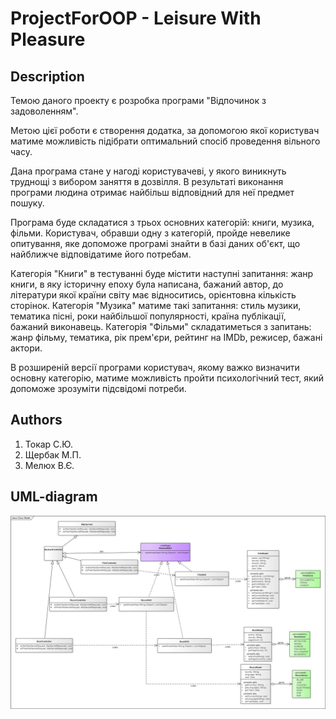 # ProjectForOOP - Leisure With Pleasure
## Description

Темою даного проекту є розробка програми "Відпочинок з задоволенням".

Метою цієї роботи є створення додатка, за допомогою якої користувач матиме можливість підібрати оптимальний спосіб проведення вільного часу.

Дана програма стане у нагоді користувачеві, у якого виникнуть труднощі з вибором заняття в дозвілля. В результаті виконання програми людина отримає найбільш відповідний для неї предмет пошуку.

Програма буде складатися з трьох основних категорій: книги, музика, фільми. Користувач, обравши одну з категорій, пройде невелике опитування, яке допоможе програмі знайти в базі даних об'єкт, що найближче відповідатиме його потребам.

Категорія "Книги" в тестуванні буде містити наступні запитання: жанр книги, в яку історичну епоху була написана, бажаний автор, до літератури якої країни світу має відноситись, орієнтовна кількість сторінок. Категорія "Музика" матиме такі запитання: стиль музики, тематика пісні, роки найбільшої популярності, країна публікації, бажаний виконавець. Категорія "Фільми" складатиметься з запитань: жанр фільму, тематика, рік прем'єри, рейтинг на IMDb, режисер, бажані актори.

В розширеній версії програми користувач, якому важко визначити основну категорію, матиме можливість пройти психологічний тест, який допоможе зрозуміти підсвідомі потреби. 

## Authors

1. Токар С.Ю.
2. Щербак М.П.
3. Мелюх В.Є.

## UML-diagram 
![alt text](classDiagram.jpg) 
